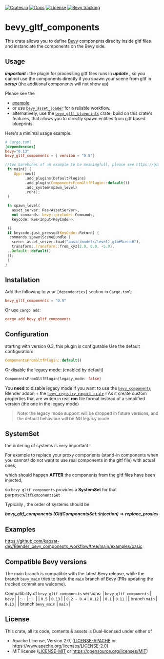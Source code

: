 [![Crates.io](https://img.shields.io/crates/v/bevy_gltf_components)](https://crates.io/crates/bevy_gltf_components)
[![Docs](https://img.shields.io/docsrs/bevy_gltf_components)](https://docs.rs/bevy_gltf_components/latest/bevy_gltf_components/)
[![License](https://img.shields.io/crates/l/bevy_gltf_components)](https://github.com/kaosat-dev/Blender_bevy_components_workflow/blob/main/crates/bevy_gltf_components/License.md)
[![Bevy tracking](https://img.shields.io/badge/Bevy%20tracking-released%20version-lightblue)](https://github.com/bevyengine/bevy/blob/main/docs/plugins_guidelines.md#main-branch-tracking)


# bevy_gltf_components

This crate allows you to define [Bevy](https://bevyengine.org/) components direclty inside gltf files and instanciate the components on the Bevy side.

## Usage

***important*** : the plugin for processing gltf files runs in ***update*** , so you cannot use the components directly if you spawn your scene from gltf in ***setup*** (the additional components will not show up)

Please see the 
 * [example](https://github.com/kaosat-dev/Blender_bevy_components_workflow/examples/basic) 
 * or use [```bevy_asset_loader```](https://github.com/NiklasEi/bevy_asset_loader) for a reliable workflow.
 * alternatively, use the [```bevy_gltf_blueprints```](https://github.com/kaosat-dev/Blender_bevy_components_workflow/blob/main/crates/bevy_gltf_blueprints) crate, build on this crate's features,
  that allows you to directly spawn entities from gltf based blueprints.

Here's a minimal usage example:

```toml
# Cargo.toml
[dependencies]
bevy="0.13"
bevy_gltf_components = { version = "0.5"} 

```

```rust no_run
//too barebones of an example to be meaningfull, please see https://github.com/kaosat-dev/Blender_bevy_components_workflow/examples/basic for a real example
 fn main() {
    App::new()
         .add_plugins(DefaultPlugins)
         .add_plugin(ComponentsFromGltfPlugin::default())
         .add_system(spawn_level)
         .run();
 }
 
 fn spawn_level(
   asset_server: Res<AssetServer>, 
   mut commands: bevy::prelude::Commands,
   keycode: Res<Input<KeyCode>>,

 ){
 if keycode.just_pressed(KeyCode::Return) {
  commands.spawn(SceneBundle {
   scene: asset_server.load("basic/models/level1.glb#Scene0"),
   transform: Transform::from_xyz(2.0, 0.0, -5.0),
 ..Default::default()
 });
 }
}

```

##  Installation

Add the following to your `[dependencies]` section in `Cargo.toml`:

```toml
bevy_gltf_components = "0.5"
```

Or use `cargo add`:

```toml
cargo add bevy_gltf_components
```

## Configuration

starting with version 0.3, this plugin is configurable
Use the default configuration: 

```rust no_run
ComponentsFromGltfPlugin::default()
```

Or disable the legacy mode: (enabled by default)

```rust no_run
ComponentsFromGltfPlugin{legacy_mode: false}
```

You **need** to disable legacy mode if you want to use the [```bevy_components```](https://github.com/kaosat-dev/Blender_bevy_components_workflow/tree/tools_bevy_blueprints/tools/bevy_components) Blender addon + the [```bevy_registry_export crate```](https://crates.io/crates/bevy_registry_export) ! 
As it create custom properties that are writen in real **ron** file format
instead of a simplified version (the one in the legacy mode)

> Note: the legacy mode support will be dropped in future versions, and the default behaviour will be NO legacy mode

## SystemSet

the ordering of systems is very important ! 

For example to replace your proxy components (stand-in components when you cannot/ do not want to use real components in the gltf file) with actual ones, 

which should happen **AFTER** the components from the gltf files have been injected, 

so ```bevy_gltf_components``` provides a **SystemSet** for that purpose:[```GltfComponentsSet```](./src/lib.rs#46)

Typically , the order of systems should be

***bevy_gltf_components (GltfComponentsSet::Injection)*** => ***replace_proxies***

## Examples

https://github.com/kaosat-dev/Blender_bevy_components_workflow/tree/main/examples/basic



## Compatible Bevy versions

The main branch is compatible with the latest Bevy release, while the branch `bevy_main` tries to track the `main` branch of Bevy (PRs updating the tracked commit are welcome).

Compatibility of `bevy_gltf_components` versions:
| `bevy_gltf_components` | `bevy` |
| :--                 | :--    |
| `0.5`               | `0.13` |
| `0.2 - 0.4`         | `0.12` |
| `0.1`               | `0.11` |
| branch `main`       | `0.13` |
| branch `bevy_main`  | `main` |


## License

This crate, all its code, contents & assets is Dual-licensed under either of

- Apache License, Version 2.0, ([LICENSE-APACHE](./LICENSE_APACHE.md) or https://www.apache.org/licenses/LICENSE-2.0)
- MIT license ([LICENSE-MIT](./LICENSE_MIT.md) or https://opensource.org/licenses/MIT)